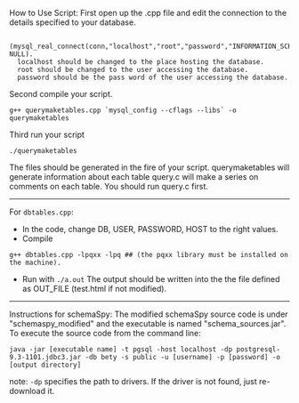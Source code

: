 How to Use Script:
First open up the .cpp file and edit the connection to the details specified to your database.

```
  (mysql_real_connect(conn,"localhost","root","password","INFORMATION_SCHEMA",0,NULL,0)== NULL).
  localhost should be changed to the place hosting the database.
  root should be changed to the user accessing the database.
  password should be the pass word of the user accessing the database.
```

Second compile your script. 
```
g++ querymaketables.cpp `mysql_config --cflags --libs` -o querymaketables
```
Third run your script

```
./querymaketables

```

The files should be generated in the fire of your script. querymaketables will generate information about each table
query.c will make a series on comments on each table. You should run query.c first.

---

For `dbtables.cpp`:

* In the code, change DB, USER, PASSWORD, HOST to the right values.
* Compile 
```
g++ dbtables.cpp -lpqxx -lpq ## (the pqxx library must be installed on the machine).
```
* Run with `./a.out`
The output should be written into the the file defined as OUT_FILE (test.html if not modified). 

---

Instructions for schemaSpy:
The modified schemaSpy source code is under "schemaspy_modified" and the executable is named "schema_sources.jar".
To execute the source code from the command line:
```
java -jar [executable name] -t pgsql -host localhost -dp postgresql-9.3-1101.jdbc3.jar -db bety -s public -u [username] -p [password] -o [output directory]
```

note:
`-dp` specifies the path to drivers. If the driver is not found, just re-download it.
